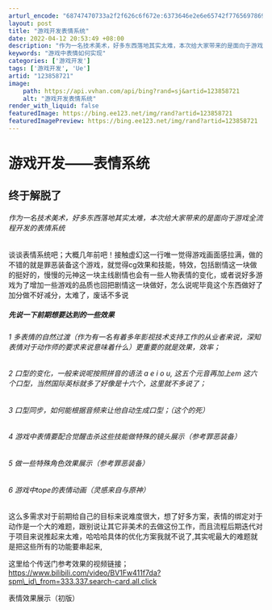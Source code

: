 ```yaml
---
arturl_encode: "68747470733a2f2f626c6f672e:6373646e2e6e65742f77656978696e5f34343731383739372f:61727469636c652f64657461696c732f313233383538373231"
layout: post
title: "游戏开发表情系统"
date: 2022-04-12 20:53:49 +08:00
description: "作为一名技术美术，好多东西落地其实太难，本次给大家带来的是面向于游戏全流程开发的表情系统谈谈表情系统"
keywords: "游戏中表情如何实现"
categories: ['游戏开发']
tags: ['游戏开发', 'Ue']
artid: "123858721"
image:
    path: https://api.vvhan.com/api/bing?rand=sj&artid=123858721
    alt: "游戏开发表情系统"
render_with_liquid: false
featuredImage: https://bing.ee123.net/img/rand?artid=123858721
featuredImagePreview: https://bing.ee123.net/img/rand?artid=123858721
---
```


# 游戏开发——表情系统

## 终于解脱了

###### 作为一名技术美术，好多东西落地其实太难，本次给大家带来的是面向于游戏全流程开发的表情系统

谈谈表情系统吧；大概几年前吧！接触虚幻这一行唯一觉得游戏画面感拉满，做的不错的就是罪恶装备这个游戏，就觉得cg效果和技能，特效，包括剧情这一块做的挺好的，慢慢的元神这一块主线剧情也会有一些人物表情的变化，或者说好多游戏为了增加一些游戏的品质也回把剧情这一块做好，怎么说呢毕竟这个东西做好了加分做不好减分，太难了，废话不多说

##### 先说一下前期想要达到的一些效果

###### 1 多表情的自然过渡（作为有一名有着多年影视技术支持工作的从业者来说，深知表情对于动作师的要求来说意味着什么）更重要的就是效果，效率；

###### 2 口型的变化，一般来说呢按照拼音的语法 a e i o u, 这五个元音再加上em 这六个口型，当然国际英标就多了好像是十六个，这里就不多说了；

###### 3 口型同步，如何能根据音频来让他自动生成口型；（这个的死）

###### 4 游戏中表情要配合觉醒击杀这些技能做特殊的镜头展示（参考罪恶装备）

###### 5 做一些特殊角色效果展示（参考罪恶装备）

###### 6 游戏中tope的表情动画（灵感来自与原神）

这么多需求对于前期给自己的目标来说难度很大，想了好多方案，表情的绑定对于动作是一个大的难题，跟别说让其它非美术的去做这份工作，而且流程后期迭代对于项目来说推起来太难，哈哈哈具体的优化方案我就不说了,其实呢最大的难题就是把这些所有的功能要串起来,

这里给个传送门参考效果的视频链接；https://www.bilibili.com/video/BV1Fw411f7da?spm\_id\_from=333.337.search-card.all.click

表情效果展示（初版）